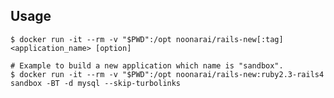 ## Usage

`$ docker run -it --rm -v "$PWD":/opt noonarai/rails-new[:tag] <application_name> [option]`

```
# Example to build a new application which name is "sandbox".
$ docker run -it --rm -v "$PWD":/opt noonarai/rails-new:ruby2.3-rails4 sandbox -BT -d mysql --skip-turbolinks
```
